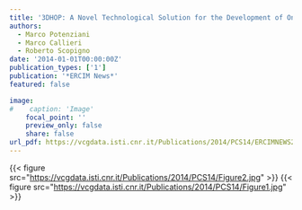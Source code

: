 ```yaml
---
title: '3DHOP: A Novel Technological Solution for the Development of Online Virtual Museums '
authors:
  - Marco Potenziani
  - Marco Callieri
  - Roberto Scopigno
date: '2014-01-01T00:00:00Z'
publication_types: ['1']
publication: '*ERCIM News*'
featured: false

image:
#    caption: 'Image'
    focal_point: ''
    preview_only: false
    share: false
url_pdf: https://vcgdata.isti.cnr.it/Publications/2014/PCS14/ERCIMNEWS2014 (Paper) - 3DHOP A Novel Technological Solution for the Development of Online Virtual Museums.pdf
---
```

{{< figure src="https://vcgdata.isti.cnr.it/Publications/2014/PCS14/Figure2.jpg" >}}
{{< figure src="https://vcgdata.isti.cnr.it/Publications/2014/PCS14/Figure1.jpg" >}}
